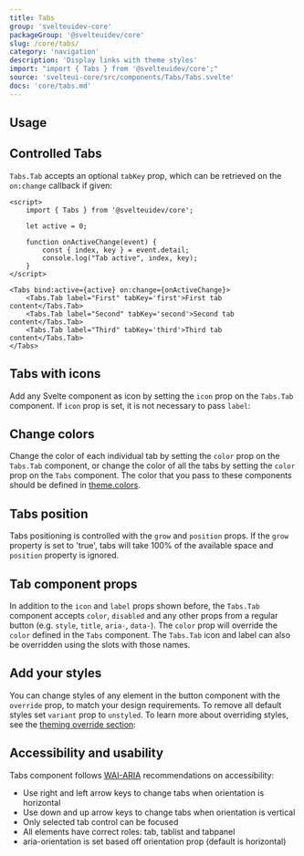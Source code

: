 ```yaml
---
title: Tabs
group: 'svelteuidev-core'
packageGroup: '@svelteuidev/core'
slug: /core/tabs/
category: 'navigation'
description: 'Display links with theme styles'
import: "import { Tabs } from '@svelteuidev/core';"
source: 'svelteui-core/src/components/Tabs/Tabs.svelte'
docs: 'core/tabs.md'
---
```


<script>
    import { Demo, TabsDemos } from '@svelteuidev/demos';
    import { Heading } from 'components';
</script>

<Heading />

## Usage

<Demo demo={TabsDemos.usage} />

## Controlled Tabs

`Tabs.Tab` accepts an optional `tabKey` prop, which can be retrieved on the `on:change` callback if given:

```svelte
<script>
    import { Tabs } from '@svelteuidev/core';

    let active = 0;

    function onActiveChange(event) {
        const { index, key } = event.detail;
        console.log("Tab active", index, key);
    }
</script>

<Tabs bind:active={active} on:change={onActiveChange}>
    <Tabs.Tab label="First" tabKey='first'>First tab content</Tabs.Tab>
    <Tabs.Tab label="Second" tabKey='second'>Second tab content</Tabs.Tab>
    <Tabs.Tab label="Third" tabKey='third'>Third tab content</Tabs.Tab>
</Tabs>
```

## Tabs with icons

Add any Svelte component as icon by setting the `icon` prop on the `Tabs.Tab` component. If `icon` prop is set, it is not necessary to pass `label`:

<Demo demo={TabsDemos.icons} />

## Change colors

Change the color of each individual tab by setting the `color` prop on the `Tabs.Tab` component, or change the color of all the tabs by setting the `color` prop on the `Tabs` component. The color that you pass to these components should be defined in [theme.colors](theming/default-theme).

<Demo demo={TabsDemos.colors} />

## Tabs position

Tabs positioning is controlled with the `grow` and `position` props. If the `grow` property is set to 'true', tabs will take 100% of the available space and `position` property is ignored.

<Demo demo={TabsDemos.position} />

## Tab component props

In addition to the `icon` and `label` props shown before, the `Tabs.Tab` component accepts `color`, `disabled` and any other props from a regular button (e.g. `style`, `title`, `aria-`, `data-`). The `color` prop will override the `color` defined in the `Tabs` component. The `Tabs.Tab` icon and label can also be overridden using the slots with those names.

<Demo demo={TabsDemos.component} />

## Add your styles

You can change styles of any element in the button component with the `override` prop, to match your design requirements. To remove all default styles set `variant` prop to `unstyled`. To learn more about overriding styles, see the [theming override section](theming/override):

<Demo demo={TabsDemos.override} />

## Accessibility and usability

Tabs component follows [WAI-ARIA](https://www.w3.org/TR/wai-aria-practices/examples/tabs/tabs-2/tabs.html) recommendations on accessibility:

- Use right and left arrow keys to change tabs when orientation is horizontal
- Use down and up arrow keys to change tabs when orientation is vertical
- Only selected tab control can be focused
- All elements have correct roles: tab, tablist and tabpanel
- aria-orientation is set based off orientation prop (default is horizontal)
